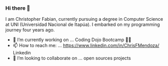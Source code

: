 ### Hi there 👋 
I am Christopher Fabian, currently pursuing a degree in Computer Science at UNI (Universidad Nacional de Itapúa). I embarked on my programming journey four years ago.
- 🔭 I’m currently working on ... Coding Dojo Bootcamp 🥷🏻
- 📫 How to reach me: ... https://www.linkedin.com/in/ChrisFMendoza/ Linkedin 
- 👯 I’m looking to collaborate on ... open sources projects
